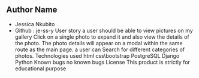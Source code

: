 ## Author Name
* Jessica Nkubito
* Github : je-ss-y
User story
a user should be able to view pictures on my gallery
Click on a single photo to expand it and also view the details of the photo. The photo details will appear on a modal within the same route as the main page.
a user can Search for different categories of photos.
Technologies used
html
css\bootstrap
PostgreSQL
Django
Python
Known bugs
no known bugs
License
This product is strictly for educational purpose